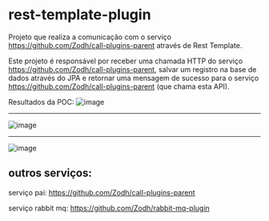 # rest-template-plugin
Projeto que realiza a comunicação com o serviço https://github.com/Zodh/call-plugins-parent através de Rest Template.

Este projeto é responsável por receber uma chamada HTTP do serviço https://github.com/Zodh/call-plugins-parent, salvar um registro na base de dados através do JPA e retornar uma mensagem de sucesso para o serviço https://github.com/Zodh/call-plugins-parent (que chama esta API).

Resultados da POC:
![image](https://user-images.githubusercontent.com/53479337/144547117-e62b05b1-f89c-4417-a128-5678b25e6475.png)

---

![image](https://user-images.githubusercontent.com/53479337/144550430-e91797b7-746b-4f7c-8731-d7fb1aed40dd.png)

---

![image](https://user-images.githubusercontent.com/53479337/144550718-3a57d538-ea80-41f5-80e6-b46f32f0d514.png)

## outros serviços: 

serviço pai: https://github.com/Zodh/call-plugins-parent

serviço rabbit mq: https://github.com/Zodh/rabbit-mq-plugin
